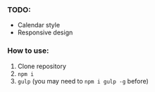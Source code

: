 ### TODO:
- Calendar style
- Responsive design

### How to use:

1. Clone repository
2. `npm i`
3. `gulp` (you may need to `npm i gulp -g` before)
